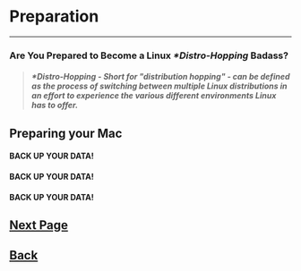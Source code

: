 # **Preparation**
___
### **Are You Prepared to Become a Linux _*Distro-Hopping_ Badass?**

> ##### _*Distro-Hopping_   -   *Short for "distribution hopping" - can be defined as the process of switching between multiple Linux distributions in an effort to experience the various different environments Linux has to offer.*

## Preparing your Mac

####  BACK UP YOUR DATA!
####  BACK UP YOUR DATA!
####  BACK UP YOUR DATA!












## [Next Page]()
## [Back](Introduction.md)
